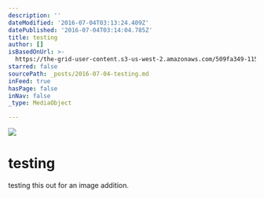 ```yaml
---
description: ''
dateModified: '2016-07-04T03:13:24.409Z'
datePublished: '2016-07-04T03:14:04.785Z'
title: testing
author: []
isBasedOnUrl: >-
  https://the-grid-user-content.s3-us-west-2.amazonaws.com/509fa349-1153-4852-ad25-edcbfab8e480.jpg
starred: false
sourcePath: _posts/2016-07-04-testing.md
inFeed: true
hasPage: false
inNav: false
_type: MediaObject

---
```

![](https://the-grid-user-content.s3-us-west-2.amazonaws.com/509fa349-1153-4852-ad25-edcbfab8e480.jpg)

# testing

testing this out for an image addition.
